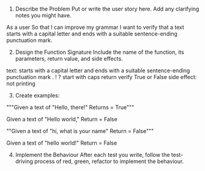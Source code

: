 1. Describe the Problem
Put or write the user story here. Add any clarifying notes you might have.

As a user
So that I can improve my grammar
I want to verify that a text starts with a capital letter and ends with a suitable sentence-ending punctuation mark.

2. Design the Function Signature
Include the name of the function, its parameters, return value, and side effects.

text: starts with a capital letter and ends with a suitable sentence-ending punctuation mark
. ! ? 
start with caps 
return verify True or False
side effect: not printing 

3. Create examples:

"""Given a text of "Hello, there!"
Returns = True"""

Given a text of "Hello world,"
Return = False 

""Given a text of "hi, what is your name"
Return = False"""


Given a text of "hello world!"
Return = False 





4. Implement the Behaviour
After each test you write, follow the test-driving process of red, green, refactor to implement the behaviour.



